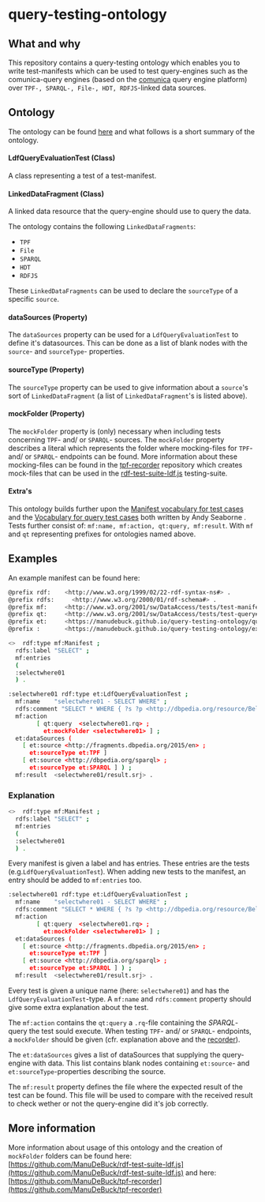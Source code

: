 # query-testing-ontology

## What and why
This repository contains a query-testing ontology which enables you to write test-manifests which can be used to test query-engines such as the comunica-query engines (based on the [comunica](https://github.com/comunica/comunica) query engine platform) over `TPF-, SPARQL-, File-, HDT, RDFJS`-linked data sources. 

## Ontology
The ontology can be found [here](https://github.com/ManuDeBuck/query-testing-ontology/) and what follows is a short summary of the ontology.

#### LdfQueryEvaluationTest (Class)
A class representing a test of a test-manifest.

#### LinkedDataFragment (Class)
A linked data resource that the query-engine should use to query the data.

The ontology contains the following `LinkedDataFragments`:
* `TPF`
* `File`
* `SPARQL`
* `HDT`
* `RDFJS`

These `LinkedDataFragments` can be used to declare the `sourceType` of a specific `source`.

#### dataSources (Property)
The `dataSources` property can be used for a `LdfQueryEvaluationTest` to define it's datasources. This can be done as a list of blank nodes with the `source`- and `sourceType`- properties.

#### sourceType (Property)
The `sourceType` property can be used to give information about a `source`'s sort of `LinkedDataFragment` (a list of `LinkedDataFragment`'s is listed above).

#### mockFolder (Property)
The `mockFolder` property is (only) necessary when including tests concerning `TPF`- and/ or `SPARQL`- sources. The `mockFolder` property describes a literal which represents the folder where mocking-files for `TPF`- and/ or `SPARQL`- endpoints can be found. More information about these mocking-files can be found in the [tpf-recorder](https://github.com/ManuDeBuck/tpf-recorder) repository which creates mock-files that can be used in the [rdf-test-suite-ldf.js](https://github.com/ManuDeBuck/tpf-recorder) testing-suite.

#### Extra's

This ontology builds further upon the [Manifest vocabulary for test cases](http://www.w3.org/2001/sw/DataAccess/tests/test-manifest#) and the [Vocabulary for query test cases](http://www.w3.org/2001/sw/DataAccess/tests/test-query#) both written by Andy Seaborne . Tests further consist of: `mf:name, mf:action, qt:query, mf:result`. With `mf` and `qt` representing prefixes for ontologies named above.

## Examples

An example manifest can be found here:
```bash
@prefix rdf:    <http://www.w3.org/1999/02/22-rdf-syntax-ns#> .
@prefix rdfs:	  <http://www.w3.org/2000/01/rdf-schema#> .
@prefix mf:     <http://www.w3.org/2001/sw/DataAccess/tests/test-manifest#> .
@prefix qt:     <http://www.w3.org/2001/sw/DataAccess/tests/test-query#> .
@prefix et:     <https://manudebuck.github.io/query-testing-ontology/query-testing-ontology.ttl#> .
@prefix :       <https://manudebuck.github.io/query-testing-ontology/examples/ldf-manifest.ttl#> .

<>  rdf:type mf:Manifest ;
  rdfs:label "SELECT" ;
  mf:entries
  ( 
  :selectwhere01
  ) .

:selectwhere01 rdf:type et:LdfQueryEvaluationTest ;
  mf:name    "selectwhere01 - SELECT WHERE" ;
  rdfs:comment "SELECT * WHERE { ?s ?p <http://dbpedia.org/resource/Belgium>. ?s ?p ?o } LIMIT 5" ;
  mf:action
        [ qt:query  <selectwhere01.rq> ;
          et:mockFolder <selectwhere01> ] ;
  et:dataSources (
    [ et:source <http://fragments.dbpedia.org/2015/en> ;
      et:sourceType et:TPF ]
    [ et:source <http://dbpedia.org/sparql> ;
      et:sourceType et:SPARQL ] ) ;
  mf:result  <selectwhere01/result.srj> .
```
### Explanation

```bash
<>  rdf:type mf:Manifest ;
  rdfs:label "SELECT" ;
  mf:entries
  ( 
  :selectwhere01
  ) .
```
Every manifest is given a label and has entries. These entries are the tests (e.g.`LdfQueryEvaluationTest`). When adding new tests to the manifest, an entry should be added to `mf:entries` too.

```bash
:selectwhere01 rdf:type et:LdfQueryEvaluationTest ;
  mf:name    "selectwhere01 - SELECT WHERE" ;
  rdfs:comment "SELECT * WHERE { ?s ?p <http://dbpedia.org/resource/Belgium>. ?s ?p ?o } LIMIT 5" ;
  mf:action
        [ qt:query  <selectwhere01.rq> ;
          et:mockFolder <selectwhere01> ] ;
  et:dataSources (
    [ et:source <http://fragments.dbpedia.org/2015/en> ;
      et:sourceType et:TPF ]
    [ et:source <http://dbpedia.org/sparql> ;
      et:sourceType et:SPARQL ] ) ;
  mf:result  <selectwhere01/result.srj> .
```

Every test is given a unique name (here: `selectwhere01`) and has the `LdfQueryEvaluationTest`-type. 
A `mf:name` and `rdfs:comment` property should give some extra explanation about the test.

The `mf:action` contains the `qt:query` a `.rq`-file containing the *SPARQL*-query the test sould execute. When testing `TPF`- and/ or `SPARQL`- endpoints, a `mockFolder` should be given (cfr. explanation above and the [recorder](https://github.com/ManuDeBuck/tpf-recorder)).

The `et:dataSources` gives a list of dataSources that supplying the query-engine with data. This list contains blank nodes containing `et:source`- and `et:sourceType`-properties describing the source.

The `mf:result` property defines the file where the expected result of the test can be found. This file will be used to compare with the received result to check wether or not the query-engine did it's job correctly.

## More information

More information about usage of this ontology and the creation of `mockFolder` folders can be found here: [https://github.com/ManuDeBuck/rdf-test-suite-ldf.js](https://github.com/ManuDeBuck/rdf-test-suite-ldf.js) and here: [https://github.com/ManuDeBuck/tpf-recorder](https://github.com/ManuDeBuck/tpf-recorder)
